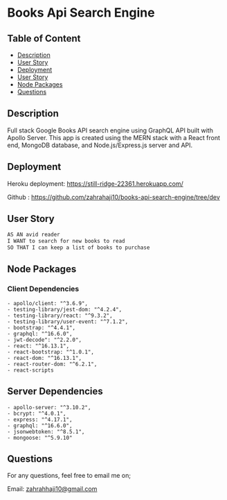 # Books Api Search Engine

## Table of Content

- [Description](#description)
- [User Story](#user-story)
- [Deployment](#deployment)
- [User Story](#User-Story)
- [Node Packages](#node-packages)
- [Questions](#questions)

## Description

Full stack Google Books API search engine using GraphQL API built with Apollo Server. This app is created using the MERN stack with a React front end, MongoDB database, and Node.js/Express.js server and API.

## Deployment

Heroku deployment: https://still-ridge-22361.herokuapp.com/

Github : https://github.com/zahrahaji10/books-api-search-engine/tree/dev

## User Story

```md
AS AN avid reader
I WANT to search for new books to read
SO THAT I can keep a list of books to purchase
```

## Node Packages

### Client Dependencies

    - apollo/client: "^3.6.9",
    - testing-library/jest-dom: "^4.2.4",
    - testing-library/react: "^9.3.2",
    - testing-library/user-event: "^7.1.2",
    - bootstrap: "^4.4.1",
    - graphql: "^16.6.0",
    - jwt-decode": "^2.2.0",
    - react: "^16.13.1",
    - react-bootstrap: "^1.0.1",
    - react-dom: "^16.13.1",
    - react-router-dom: "^6.2.1",
    - react-scripts

## Server Dependencies

    - apollo-server: "^3.10.2",
    - bcrypt: "^4.0.1",
    - express: "^4.17.1",
    - graphql: "^16.6.0",
    - jsonwebtoken: "^8.5.1",
    - mongoose: "^5.9.10"

## Questions

For any questions, feel free to email me on;

Email: zahrahhaji10@gmail.com
